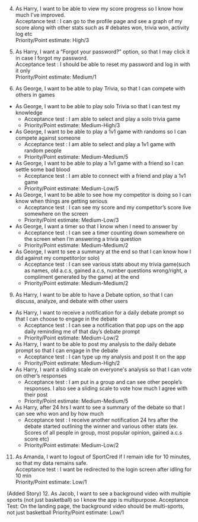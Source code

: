 4. As Harry, I want to be able to view my score progress so I know how much I’ve improved.  
Acceptance test : I can go to the profile page and see a graph of my score along with other stats such as # debates won, trivia won, activity log etc  
Priority/Point estimate:  High/3

6. As Harry, I want a “Forgot your password?” option, so that I may click it in case I forgot my password.  
Acceptance test :  I should be able to reset my password and log in with it only  
Priority/Point estimate: Medium/1

8. As George, I want to be able to play Trivia, so that I can compete with others in games  
  * As George, I want to be able to play solo Trivia so that I can test my knowledge
    * Acceptance test : I am able to select and play a solo trivia game
    * Priority/Point estimate:  Medium-High/3
  * As George, I want to be able to play a 1v1 game with randoms so I can compete against someone
    * Acceptance test : I am able to select and play a 1v1 game with random people
    * Priority/Point estimate:  Medium-Medium/5
  * As George, I want to be able to play a 1v1 game with a friend so I can settle some bad blood
    * Acceptance test : I am able to connect with a friend and play a 1v1 game 
    * Priority/Point estimate:  Medium-Low/5
  * As George, I want to be able to see how my competitor is doing so I can know when things are getting serious
    * Acceptance test : I can see my score and my competitor’s score live somewhere on the screen
    * Priority/Point estimate:  Medium-Low/3
  * As George, I want a timer so that I know when I need to answer by
    * Acceptance test : I can see a timer counting down somewhere on the screen when I’m answering a trivia question
    * Priority/Point estimate:  Medium-Medium/2
  * As George, I want to see a summary at the end so that I can know how I did against my competitor(or solo)
    * Acceptance test : I can see various stats about my trivia game(such as names, old a.c.s, gained a.c.s, number questions wrong/right, a compliment generated by the game) at the end 
    * Priority/Point estimate:  Medium-Medium/2

9. As Harry, I want to be able to have a Debate option, so that I can discuss, analyze, and debate with other users  
  * As Harry, I want to receive a notification for a daily debate prompt so that I can choose to engage in the debate
    * Acceptance test : I can see a notification that pop ups on the app daily reminding me of that day’s debate prompt
    * Priority/Point estimate:  Medium-Low/2
  * As Harry, I want to be able to post my analysis to the daily debate prompt so that I can engage in the debate
    * Acceptance test : I can type up my analysis and post it on the app
    * Priority/Point estimate:  Medium-High/2
  * As Harry, I want a sliding scale on everyone's analysis so that I can vote on other’s responses
    * Acceptance test : I am put in a group and can see other people’s responses. I also see a sliding scale to vote how much I agree with their post
    * Priority/Point estimate:  Medium-Medium/5
  * As Harry, after 24 hrs I want to see a summary of the debate so that I can see who won and by how much
    * Acceptance test : I receive another notification 24 hrs after the debate started outlining the winner and various other stats (ex. Scores of all people in group, most popular opinion, gained a.c.s score etc)
    * Priority/Point estimate:  Medium-Low/2

11. As Amanda, I want to logout of SportCred if I remain idle for 10 minutes, so that my data remains safe.  
Acceptance test : I want be redirected to the login screen after idling for 10 min  
Priority/Point estimate:  Low/1

(Added Story) 12. As Jacob, I want to see a background video with multiple sports (not just basketball) so I know the app is multipurpose.
Acceptance Test: On the landing page, the background video should be multi-sports, not just basketball
Priority/Point estimate: Low/1
